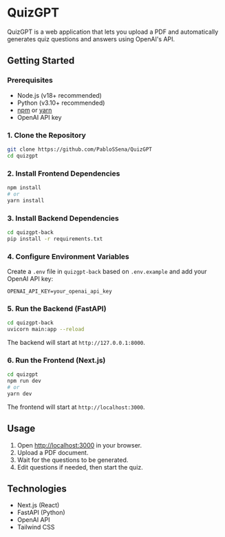 # QuizGPT

QuizGPT is a web application that lets you upload a PDF and automatically generates quiz questions and answers using OpenAI's API.

## Getting Started

### Prerequisites

- Node.js (v18+ recommended)
- Python (v3.10+ recommended)
- [npm](https://www.npmjs.com/) or [yarn](https://yarnpkg.com/)
- OpenAI API key

### 1. Clone the Repository

```bash
git clone https://github.com/PabloSSena/QuizGPT
cd quizgpt
```

### 2. Install Frontend Dependencies

```bash
npm install
# or
yarn install
```

### 3. Install Backend Dependencies

```bash
cd quizgpt-back
pip install -r requirements.txt
```

### 4. Configure Environment Variables

Create a `.env` file in `quizgpt-back` based on `.env.example` and add your OpenAI API key:

```
OPENAI_API_KEY=your_openai_api_key
```

### 5. Run the Backend (FastAPI)

```bash
cd quizgpt-back
uvicorn main:app --reload
```

The backend will start at `http://127.0.0.1:8000`.

### 6. Run the Frontend (Next.js)

```bash
cd quizgpt
npm run dev
# or
yarn dev
```

The frontend will start at `http://localhost:3000`.

## Usage

1. Open [http://localhost:3000](http://localhost:3000) in your browser.
2. Upload a PDF document.
3. Wait for the questions to be generated.
4. Edit questions if needed, then start the quiz.

## Technologies

- Next.js (React)
- FastAPI (Python)
- OpenAI API
- Tailwind CSS
